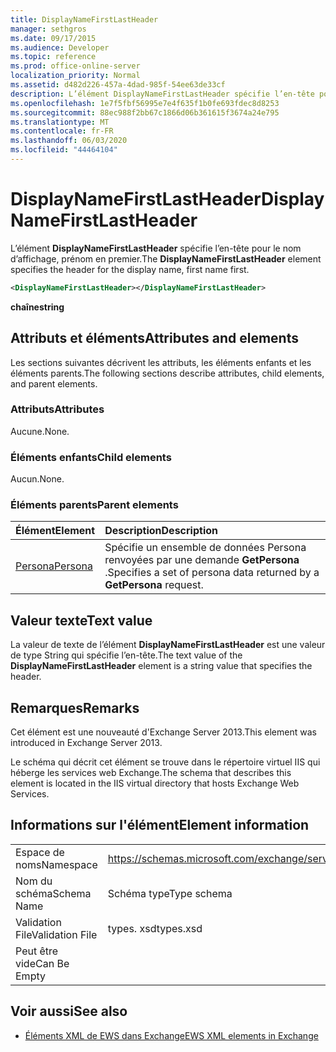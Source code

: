 ```yaml
---
title: DisplayNameFirstLastHeader
manager: sethgros
ms.date: 09/17/2015
ms.audience: Developer
ms.topic: reference
ms.prod: office-online-server
localization_priority: Normal
ms.assetid: d482d226-457a-4dad-985f-54ee63de33cf
description: L’élément DisplayNameFirstLastHeader spécifie l’en-tête pour le nom d’affichage, prénom en premier.
ms.openlocfilehash: 1e7f5fbf56995e7e4f635f1b0fe693fdec8d8253
ms.sourcegitcommit: 88ec988f2bb67c1866d06b361615f3674a24e795
ms.translationtype: MT
ms.contentlocale: fr-FR
ms.lasthandoff: 06/03/2020
ms.locfileid: "44464104"
---
```

# <a name="displaynamefirstlastheader"></a><span data-ttu-id="4a8dd-103">DisplayNameFirstLastHeader</span><span class="sxs-lookup"><span data-stu-id="4a8dd-103">DisplayNameFirstLastHeader</span></span>

<span data-ttu-id="4a8dd-104">L’élément **DisplayNameFirstLastHeader** spécifie l’en-tête pour le nom d’affichage, prénom en premier.</span><span class="sxs-lookup"><span data-stu-id="4a8dd-104">The **DisplayNameFirstLastHeader** element specifies the header for the display name, first name first.</span></span> 
  
```XML
<DisplayNameFirstLastHeader></DisplayNameFirstLastHeader>
```

 <span data-ttu-id="4a8dd-105">**chaîne**</span><span class="sxs-lookup"><span data-stu-id="4a8dd-105">**string**</span></span>
## <a name="attributes-and-elements"></a><span data-ttu-id="4a8dd-106">Attributs et éléments</span><span class="sxs-lookup"><span data-stu-id="4a8dd-106">Attributes and elements</span></span>

<span data-ttu-id="4a8dd-107">Les sections suivantes décrivent les attributs, les éléments enfants et les éléments parents.</span><span class="sxs-lookup"><span data-stu-id="4a8dd-107">The following sections describe attributes, child elements, and parent elements.</span></span>
  
### <a name="attributes"></a><span data-ttu-id="4a8dd-108">Attributs</span><span class="sxs-lookup"><span data-stu-id="4a8dd-108">Attributes</span></span>

<span data-ttu-id="4a8dd-109">Aucune.</span><span class="sxs-lookup"><span data-stu-id="4a8dd-109">None.</span></span>
  
### <a name="child-elements"></a><span data-ttu-id="4a8dd-110">Éléments enfants</span><span class="sxs-lookup"><span data-stu-id="4a8dd-110">Child elements</span></span>

<span data-ttu-id="4a8dd-111">Aucun.</span><span class="sxs-lookup"><span data-stu-id="4a8dd-111">None.</span></span>
  
### <a name="parent-elements"></a><span data-ttu-id="4a8dd-112">Éléments parents</span><span class="sxs-lookup"><span data-stu-id="4a8dd-112">Parent elements</span></span>

|<span data-ttu-id="4a8dd-113">**Élément**</span><span class="sxs-lookup"><span data-stu-id="4a8dd-113">**Element**</span></span>|<span data-ttu-id="4a8dd-114">**Description**</span><span class="sxs-lookup"><span data-stu-id="4a8dd-114">**Description**</span></span>|
|:-----|:-----|
|[<span data-ttu-id="4a8dd-115">Persona</span><span class="sxs-lookup"><span data-stu-id="4a8dd-115">Persona</span></span>](persona.md) <br/> |<span data-ttu-id="4a8dd-116">Spécifie un ensemble de données Persona renvoyées par une demande **GetPersona** .</span><span class="sxs-lookup"><span data-stu-id="4a8dd-116">Specifies a set of persona data returned by a **GetPersona** request.</span></span>  <br/> |
   
## <a name="text-value"></a><span data-ttu-id="4a8dd-117">Valeur texte</span><span class="sxs-lookup"><span data-stu-id="4a8dd-117">Text value</span></span>

<span data-ttu-id="4a8dd-118">La valeur de texte de l’élément **DisplayNameFirstLastHeader** est une valeur de type String qui spécifie l’en-tête.</span><span class="sxs-lookup"><span data-stu-id="4a8dd-118">The text value of the **DisplayNameFirstLastHeader** element is a string value that specifies the header.</span></span> 
  
## <a name="remarks"></a><span data-ttu-id="4a8dd-119">Remarques</span><span class="sxs-lookup"><span data-stu-id="4a8dd-119">Remarks</span></span>

<span data-ttu-id="4a8dd-120">Cet élément est une nouveauté d'Exchange Server 2013.</span><span class="sxs-lookup"><span data-stu-id="4a8dd-120">This element was introduced in Exchange Server 2013.</span></span>
  
<span data-ttu-id="4a8dd-121">Le schéma qui décrit cet élément se trouve dans le répertoire virtuel IIS qui héberge les services web Exchange.</span><span class="sxs-lookup"><span data-stu-id="4a8dd-121">The schema that describes this element is located in the IIS virtual directory that hosts Exchange Web Services.</span></span>
  
## <a name="element-information"></a><span data-ttu-id="4a8dd-122">Informations sur l'élément</span><span class="sxs-lookup"><span data-stu-id="4a8dd-122">Element information</span></span>

|||
|:-----|:-----|
|<span data-ttu-id="4a8dd-123">Espace de noms</span><span class="sxs-lookup"><span data-stu-id="4a8dd-123">Namespace</span></span>  <br/> |https://schemas.microsoft.com/exchange/services/2006/types  <br/> |
|<span data-ttu-id="4a8dd-124">Nom du schéma</span><span class="sxs-lookup"><span data-stu-id="4a8dd-124">Schema Name</span></span>  <br/> |<span data-ttu-id="4a8dd-125">Schéma type</span><span class="sxs-lookup"><span data-stu-id="4a8dd-125">Type schema</span></span>  <br/> |
|<span data-ttu-id="4a8dd-126">Validation File</span><span class="sxs-lookup"><span data-stu-id="4a8dd-126">Validation File</span></span>  <br/> |<span data-ttu-id="4a8dd-127">types. xsd</span><span class="sxs-lookup"><span data-stu-id="4a8dd-127">types.xsd</span></span>  <br/> |
|<span data-ttu-id="4a8dd-128">Peut être vide</span><span class="sxs-lookup"><span data-stu-id="4a8dd-128">Can Be Empty</span></span>  <br/> ||
   
## <a name="see-also"></a><span data-ttu-id="4a8dd-129">Voir aussi</span><span class="sxs-lookup"><span data-stu-id="4a8dd-129">See also</span></span>

- [<span data-ttu-id="4a8dd-130">Éléments XML de EWS dans Exchange</span><span class="sxs-lookup"><span data-stu-id="4a8dd-130">EWS XML elements in Exchange</span></span>](ews-xml-elements-in-exchange.md)

